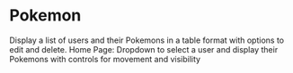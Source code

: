 # Pokemon
 Display a list of users and their Pokemons in a table format with options to edit and delete.  Home Page: Dropdown to select a user and display their Pokemons with controls for movement and visibility

